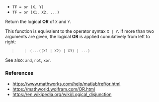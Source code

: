 * `TF = or (X, Y)`
* `TF = or (X1, X2, ...)`

Return the logical **OR** of `X` and `Y`.

This function is equivalent to the operator syntax `X | Y`.  If
more than two arguments are given, the logical **OR** is applied
cumulatively from left to right:

>> `(...((X1 | X2) | X3) | ...)`

See also: `and`, `not`, `xor`.

### References

* https://www.mathworks.com/help/matlab/ref/or.html
* https://mathworld.wolfram.com/OR.html
* https://en.wikipedia.org/wiki/Logical_disjunction
